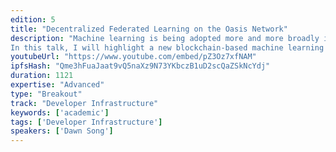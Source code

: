```yaml
---
edition: 5
title: "Decentralized Federated Learning on the Oasis Network"
description: "Machine learning is being adopted more and more broadly in technology. Such success is largely due to a combination of algorithmic breakthroughs, computation resource improvements, and the access to a large amount of diverse training data. The collection of data can raise concerns about siloing, security, and user privacy.
In this talk, I will highlight a new blockchain-based machine learning technology that allows users to share their data, train models in a fully decentralized way, and incentive end users to keep their data on the network using the Oasis network. This technology, called HiveMind, leverages a federated learning framework to reduce overhead both in communication and computation. In addition, the talk will highlight the benefits of a novel blockchain-based secure aggregation protocol that ensures client-level differential privacy, and thus prevents information leakage from trained model parameters."
youtubeUrl: "https://www.youtube.com/embed/pZ3Oz7xfNAM"
ipfsHash: "Qme3hFuaJaat9vQ5naXz9N73YKbczB1uD2scQaZSkNcYdj"
duration: 1121
expertise: "Advanced"
type: "Breakout"
track: "Developer Infrastructure"
keywords: ['academic']
tags: ['Developer Infrastructure']
speakers: ['Dawn Song']
---
```

